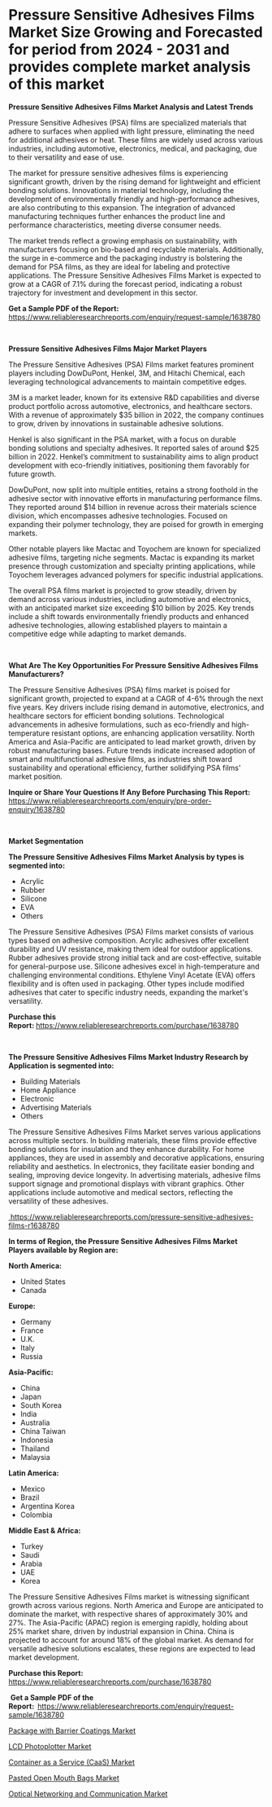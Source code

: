 <p><h1>Pressure Sensitive Adhesives Films Market Size Growing and Forecasted for period from 2024 - 2031 and provides complete market analysis of this market</h1></p><p><strong>Pressure Sensitive Adhesives Films Market Analysis and Latest Trends</strong></p>
<p><p>Pressure Sensitive Adhesives (PSA) films are specialized materials that adhere to surfaces when applied with light pressure, eliminating the need for additional adhesives or heat. These films are widely used across various industries, including automotive, electronics, medical, and packaging, due to their versatility and ease of use. </p><p>The market for pressure sensitive adhesives films is experiencing significant growth, driven by the rising demand for lightweight and efficient bonding solutions. Innovations in material technology, including the development of environmentally friendly and high-performance adhesives, are also contributing to this expansion. The integration of advanced manufacturing techniques further enhances the product line and performance characteristics, meeting diverse consumer needs.</p><p>The market trends reflect a growing emphasis on sustainability, with manufacturers focusing on bio-based and recyclable materials. Additionally, the surge in e-commerce and the packaging industry is bolstering the demand for PSA films, as they are ideal for labeling and protective applications. The Pressure Sensitive Adhesives Films Market is expected to grow at a CAGR of 7.1% during the forecast period, indicating a robust trajectory for investment and development in this sector.</p></p>
<p><strong>Get a Sample PDF of the Report:&nbsp;</strong> <a href="https://www.reliableresearchreports.com/enquiry/request-sample/1638780?utm_campaign=83&utm_medium=2&utm_source=Github&utm_content=ia&utm_term=07122024&utm_id=pressure-sensitive-adhesives-films">https://www.reliableresearchreports.com/enquiry/request-sample/1638780</a></p>
<p>&nbsp;</p>
<p><strong>Pressure Sensitive Adhesives Films Major Market Players</strong></p>
<p><p>The Pressure Sensitive Adhesives (PSA) Films market features prominent players including DowDuPont, Henkel, 3M, and Hitachi Chemical, each leveraging technological advancements to maintain competitive edges. </p><p>3M is a market leader, known for its extensive R&D capabilities and diverse product portfolio across automotive, electronics, and healthcare sectors. With a revenue of approximately $35 billion in 2022, the company continues to grow, driven by innovations in sustainable adhesive solutions.</p><p>Henkel is also significant in the PSA market, with a focus on durable bonding solutions and specialty adhesives. It reported sales of around $25 billion in 2022. Henkel’s commitment to sustainability aims to align product development with eco-friendly initiatives, positioning them favorably for future growth.</p><p>DowDuPont, now split into multiple entities, retains a strong foothold in the adhesive sector with innovative efforts in manufacturing performance films. They reported around $14 billion in revenue across their materials science division, which encompasses adhesive technologies. Focused on expanding their polymer technology, they are poised for growth in emerging markets.</p><p>Other notable players like Mactac and Toyochem are known for specialized adhesive films, targeting niche segments. Mactac is expanding its market presence through customization and specialty printing applications, while Toyochem leverages advanced polymers for specific industrial applications.</p><p>The overall PSA films market is projected to grow steadily, driven by demand across various industries, including automotive and electronics, with an anticipated market size exceeding $10 billion by 2025. Key trends include a shift towards environmentally friendly products and enhanced adhesive technologies, allowing established players to maintain a competitive edge while adapting to market demands.</p></p>
<p>&nbsp;</p>
<p><strong>What Are The Key Opportunities For Pressure Sensitive Adhesives Films Manufacturers?</strong></p>
<p><p>The Pressure Sensitive Adhesives (PSA) films market is poised for significant growth, projected to expand at a CAGR of 4-6% through the next five years. Key drivers include rising demand in automotive, electronics, and healthcare sectors for efficient bonding solutions. Technological advancements in adhesive formulations, such as eco-friendly and high-temperature resistant options, are enhancing application versatility. North America and Asia-Pacific are anticipated to lead market growth, driven by robust manufacturing bases. Future trends indicate increased adoption of smart and multifunctional adhesive films, as industries shift toward sustainability and operational efficiency, further solidifying PSA films' market position.</p></p>
<p><strong>Inquire or Share Your Questions If Any Before Purchasing This Report:</strong> <a href="https://www.reliableresearchreports.com/enquiry/pre-order-enquiry/1638780?utm_campaign=83&utm_medium=2&utm_source=Github&utm_content=ia&utm_term=07122024&utm_id=pressure-sensitive-adhesives-films">https://www.reliableresearchreports.com/enquiry/pre-order-enquiry/1638780</a></p>
<p>&nbsp;</p>
<p><strong>Market Segmentation</strong></p>
<p><strong>The Pressure Sensitive Adhesives Films Market Analysis by types is segmented into:</strong></p>
<p><ul><li>Acrylic</li><li>Rubber</li><li>Silicone</li><li>EVA</li><li>Others</li></ul></p>
<p><p>The Pressure Sensitive Adhesives (PSA) Films market consists of various types based on adhesive composition. Acrylic adhesives offer excellent durability and UV resistance, making them ideal for outdoor applications. Rubber adhesives provide strong initial tack and are cost-effective, suitable for general-purpose use. Silicone adhesives excel in high-temperature and challenging environmental conditions. Ethylene Vinyl Acetate (EVA) offers flexibility and is often used in packaging. Other types include modified adhesives that cater to specific industry needs, expanding the market's versatility.</p></p>
<p><strong>Purchase this Report:&nbsp;</strong><a href="https://www.reliableresearchreports.com/purchase/1638780?utm_campaign=83&utm_medium=2&utm_source=Github&utm_content=ia&utm_term=07122024&utm_id=pressure-sensitive-adhesives-films">https://www.reliableresearchreports.com/purchase/1638780</a></p>
<p>&nbsp;</p>
<p><strong>The Pressure Sensitive Adhesives Films Market Industry Research by Application is segmented into:</strong></p>
<p><ul><li>Building Materials</li><li>Home Appliance</li><li>Electronic</li><li>Advertising Materials</li><li>Others</li></ul></p>
<p><p>The Pressure Sensitive Adhesives Films Market serves various applications across multiple sectors. In building materials, these films provide effective bonding solutions for insulation and they enhance durability. For home appliances, they are used in assembly and decorative applications, ensuring reliability and aesthetics. In electronics, they facilitate easier bonding and sealing, improving device longevity. In advertising materials, adhesive films support signage and promotional displays with vibrant graphics. Other applications include automotive and medical sectors, reflecting the versatility of these adhesives.</p></p>
<p><a href="https://www.reliableresearchreports.com/pressure-sensitive-adhesives-films-r1638780?utm_campaign=83&utm_medium=2&utm_source=Github&utm_content=ia&utm_term=07122024&utm_id=pressure-sensitive-adhesives-films">&nbsp;https://www.reliableresearchreports.com/pressure-sensitive-adhesives-films-r1638780</a></p>
<p><strong>In terms of Region, the Pressure Sensitive Adhesives Films Market Players available by Region are:</strong></p>
<p>
    <p> <strong> North America: </strong>
        <ul>
            <li>United States</li>
            <li>Canada</li>
        </ul>
        </p> 
    <p> <strong> Europe: </strong>
        <ul>
            <li>Germany</li>
            <li>France</li>
            <li>U.K.</li>
            <li>Italy</li>
            <li>Russia</li>
        </ul>
        </p> 
    <p> <strong> Asia-Pacific: </strong>
        <ul>
            <li>China</li>
            <li>Japan</li>
            <li>South Korea</li>
            <li>India</li>
            <li>Australia</li>
            <li>China Taiwan</li>
            <li>Indonesia</li>
            <li>Thailand</li>
            <li>Malaysia</li>
        </ul>
        </p> 
    <p> <strong> Latin America: </strong>
        <ul>
            <li>Mexico</li>
            <li>Brazil</li>
            <li>Argentina Korea</li>
            <li>Colombia</li>
        </ul>
        </p> 
    <p> <strong> Middle East & Africa: </strong>
        <ul>
            <li>Turkey</li>
            <li>Saudi</li>
            <li>Arabia</li>
            <li>UAE</li>
            <li>Korea</li>
        </ul>
    </p>
    </p>
<p><p>The Pressure Sensitive Adhesives Films market is witnessing significant growth across various regions. North America and Europe are anticipated to dominate the market, with respective shares of approximately 30% and 27%. The Asia-Pacific (APAC) region is emerging rapidly, holding about 25% market share, driven by industrial expansion in China. China is projected to account for around 18% of the global market. As demand for versatile adhesive solutions escalates, these regions are expected to lead market development.</p></p>
<p><strong>Purchase this Report: </strong><a href="https://www.reliableresearchreports.com/purchase/1638780?utm_campaign=83&utm_medium=2&utm_source=Github&utm_content=ia&utm_term=07122024&utm_id=pressure-sensitive-adhesives-films">https://www.reliableresearchreports.com/purchase/1638780</a></p>
<p>&nbsp;<strong>Get a Sample PDF of the Report:&nbsp;&nbsp;</strong><a href="https://www.reliableresearchreports.com/enquiry/request-sample/1638780?utm_campaign=83&utm_medium=2&utm_source=Github&utm_content=ia&utm_term=07122024&utm_id=pressure-sensitive-adhesives-films">https://www.reliableresearchreports.com/enquiry/request-sample/1638780</a></p>
<p><strong></strong></p>
<p><p><a href="https://github.com/tona7vba/Market-Research-Report-List-1/blob/main/package-with-barrier-coatings-market.md?utm_campaign=83&utm_medium=2&utm_source=Github&utm_content=ia&utm_term=07122024&utm_id=pressure-sensitive-adhesives-films">Package with Barrier Coatings Market</a></p><p><a href="https://issuu.com/reportprime-2/docs/lcd-photoplotter-market-size-2030.pptx?utm_campaign=83&utm_medium=2&utm_source=Github&utm_content=ia&utm_term=07122024&utm_id=pressure-sensitive-adhesives-films">LCD Photoplotter Market</a></p><p><a href="https://www.linkedin.com/pulse/anticipated-growth-container-service-caas-market-113-cagr-vjaof?utm_campaign=83&utm_medium=2&utm_source=Github&utm_content=ia&utm_term=07122024&utm_id=pressure-sensitive-adhesives-films">Container as a Service (CaaS) Market</a></p><p><a href="https://github.com/mharielmesa/Market-Research-Report-List-5/blob/main/pasted-open-mouth-bags-market.md?utm_campaign=83&utm_medium=2&utm_source=Github&utm_content=ia&utm_term=07122024&utm_id=pressure-sensitive-adhesives-films">Pasted Open Mouth Bags Market</a></p><p><a href="https://www.linkedin.com/pulse/compreh-proposis-fbaif?utm_campaign=83&utm_medium=2&utm_source=Github&utm_content=ia&utm_term=07122024&utm_id=pressure-sensitive-adhesives-films">Optical Networking and Communication Market</a></p></p>